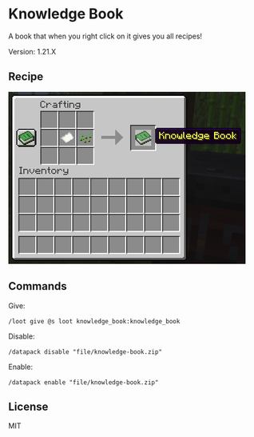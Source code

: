 # Knowledge Book

A book that when you right click on it gives you all recipes!

Version: 1.21.X

## Recipe

![recipe](https://raw.githubusercontent.com/lullaby6/knowledge-book-data-pack/refs/heads/main/images/recipe.png)

## Commands

Give:

```mcfunction
/loot give @s loot knowledge_book:knowledge_book
```

Disable:

```mcfunction
/datapack disable "file/knowledge-book.zip"
```

Enable:

```mcfunction
/datapack enable "file/knowledge-book.zip"
```

## License

MIT